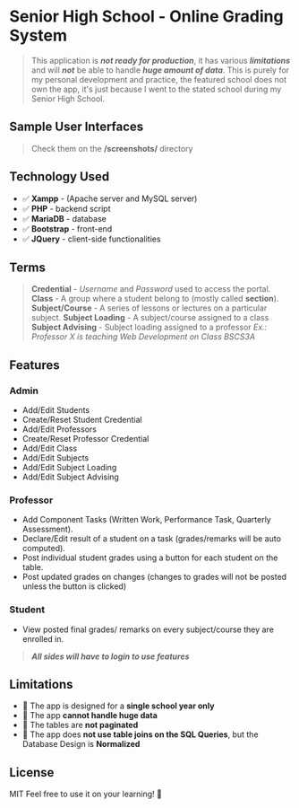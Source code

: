 # Senior High School - Online Grading System

> This application is **_not ready for production_**, it has various **_limitations_** and will **_not_** be able to
> handle **_huge amount of data_**. This is purely for my personal development and practice,
> the featured school does not own the app, it's just because I went to the stated school during my Senior High School.

## Sample User Interfaces

> Check them on the **/screenshots/** directory

## Technology Used

- ✅ **Xampp** - (Apache server and MySQL server)
- ✅ **PHP** - backend script
- ✅ **MariaDB** - database
- ✅ **Bootstrap** - front-end
- ✅ **JQuery** - client-side functionalities

## Terms

> **Credential** - _Username_ and _Password_ used to access the portal.
> **Class** - A group where a student belong to (mostly called **section**).
> **Subject/Course** - A series of lessons or lectures on a particular subject.
> **Subject Loading** - A subject/course assigned to a class
> **Subject Advising** - Subject loading assigned to a professor _Ex.: Professor X is teaching Web Development on Class BSCS3A_

## Features

### Admin

- Add/Edit Students
- Create/Reset Student Credential
- Add/Edit Professors
- Create/Reset Professor Credential
- Add/Edit Class
- Add/Edit Subjects
- Add/Edit Subject Loading
- Add/Edit Subject Advising

### Professor

- Add Component Tasks (Written Work, Performance Task, Quarterly Assessment).
- Declare/Edit result of a student on a task (grades/remarks will be auto computed).
- Post individual student grades using a button for each student on the table.
- Post updated grades on changes (changes to grades will not be posted unless the button is clicked)

### Student

- View posted final grades/ remarks on every subject/course they are enrolled in.

> **_All sides will have to login to use features_**

## Limitations

- 🛑 The app is designed for a **single school year only**
- 🛑 The app **cannot handle huge data**
- 🛑 The tables are **not paginated**
- 🛑 The app does **not use table joins on the SQL Queries**, but the Database Design is **Normalized**

## License

MIT
Feel free to use it on your learning! 🎉
